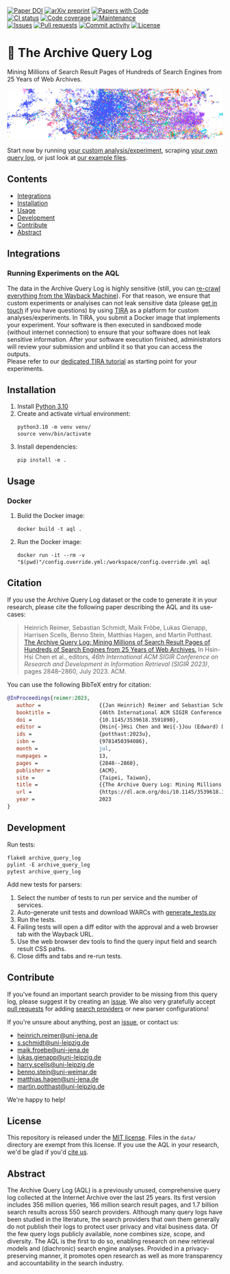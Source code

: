 [![Paper DOI](https://img.shields.io/badge/DOI-10.1145%2F3539618.3591890-blue?style=flat-square)](https://doi.org/10.1145/3539618.3591890)
[![arXiv preprint](https://img.shields.io/badge/arXiv-2304.00413-blue?style=flat-square)](https://arxiv.org/abs/2304.00413)
[![Papers with Code](https://img.shields.io/badge/papers%20with%20code-AQL--22-blue?style=flat-square)](https://paperswithcode.com/paper/the-archive-query-log-mining-millions-of)  
[![CI status](https://img.shields.io/github/actions/workflow/status/webis-de/archive-query-log/ci.yml?branch=main&style=flat-square)](https://github.com/webis-de/archive-query-log/actions/workflows/ci.yml)
[![Code coverage](https://img.shields.io/codecov/c/github/webis-de/archive-query-log?style=flat-square)](https://codecov.io/github/webis-de/archive-query-log/)
[![Maintenance](https://img.shields.io/maintenance/yes/2023?style=flat-square)](https://github.com/webis-de/archive-query-log/graphs/contributors)  
[![Issues](https://img.shields.io/github/issues/webis-de/archive-query-log?style=flat-square)](https://github.com/webis-de/archive-query-log/issues)
[![Pull requests](https://img.shields.io/github/issues-pr/webis-de/archive-query-log?style=flat-square)](https://github.com/webis-de/archive-query-log/pulls)
[![Commit activity](https://img.shields.io/github/commit-activity/m/webis-de/archive-query-log?style=flat-square)](https://github.com/webis-de/archive-query-log/commits)
[![License](https://img.shields.io/github/license/webis-de/archive-query-log?style=flat-square)](LICENSE)

# 📜 The Archive Query Log

Mining Millions of Search Result Pages of Hundreds of Search Engines from 25&nbsp;Years of Web Archives.

[![Queries TSNE](docs/queries-tsne-teaser.png)](docs/queries-tsne.png)

Start now by running [your custom analysis/experiment](#integrations), scraping [your own query log](#tldr), or just look at [our example files](data/examples).

## Contents

- [Integrations](#integrations)
- [Installation](#installation)
- [Usage](#tldr)
- [Development](#development)
- [Contribute](#contribute)
- [Abstract](#abstract)

## Integrations

### Running Experiments on the AQL

The data in the Archive Query Log is highly sensitive (still, you can [re-crawl everything from the Wayback Machine](#usage)). For that reason, we ensure that custom experiments or analyises can not leak sensitive data (please [get in touch](#contribute) if you have questions) by using [TIRA](https://tira.io) as a platform for custom analyses/experiments. In TIRA, you submit a Docker image that implements your experiment. Your software is then executed in sandboxed mode (without internet connection) to ensure that your software does not leak sensitive information. After your software execution finished, administrators will review your submission and unblind it so that you can access the outputs.  
Please refer to our [dedicated TIRA tutorial](integrations/tira/) as starting point for your experiments.

## Installation

1. Install [Python 3.10](https://python.org/downloads/)
2. Create and activate virtual environment:
    ```shell
    python3.10 -m venv venv/
    source venv/bin/activate
    ```
4. Install dependencies:
    ```shell
    pip install -e .
    ```

## Usage

### Docker

1. Build the Docker image:
    ```shell
    docker build -t aql .
    ```
2. Run the Docker image:
    ```shell
    docker run -it --rm -v "$(pwd)"/config.override.yml:/workspace/config.override.yml aql
    ```


## Citation

If you use the Archive Query Log dataset or the code to generate it in your research, please cite the following paper describing the AQL and its use-cases:

> Heinrich Reimer, Sebastian Schmidt, Maik Fröbe, Lukas Gienapp, Harrisen Scells, Benno Stein, Matthias Hagen, and Martin Potthast. [The Archive Query Log: Mining Millions of Search Result Pages of Hundreds of Search Engines from 25 Years of Web Archives.](https://webis.de/publications.html?q=archive#reimer_2023) In Hsin-Hsi Chen et al., editors, _46th International ACM SIGIR Conference on Research and Development in Information Retrieval (SIGIR 2023)_, pages 2848–2860, July 2023. ACM.

You can use the following BibTeX entry for citation:

```bibtex
@InProceedings{reimer:2023,
   author =                   {{Jan Heinrich} Reimer and Sebastian Schmidt and Maik Fr{\"o}be and Lukas Gienapp and Harrisen Scells and Benno Stein and Matthias Hagen and Martin Potthast},
   booktitle =                {46th International ACM SIGIR Conference on Research and Development in Information Retrieval (SIGIR 2023)},
   doi =                      {10.1145/3539618.3591890},
   editor =                   {Hsin{-}Hsi Chen and Wei{-}Jou (Edward) Duh and Hen{-}Hsen Huang and Makoto P. Kato and Josiane Mothe and Barbara Poblete},
   ids =                      {potthast:2023u},
   isbn =                     {9781450394086},
   month =                    jul,
   numpages =                 13,
   pages =                    {2848--2860},
   publisher =                {ACM},
   site =                     {Taipei, Taiwan},
   title =                    {{The Archive Query Log: Mining Millions of Search Result Pages of Hundreds of Search Engines from 25 Years of Web Archives}},
   url =                      {https://dl.acm.org/doi/10.1145/3539618.3591890},
   year =                     2023
}
```

## Development

Run tests:
```shell
flake8 archive_query_log
pylint -E archive_query_log
pytest archive_query_log
```

Add new tests for parsers:

1. Select the number of tests to run per service and the number of services.
2. Auto-generate unit tests and download WARCs with [generate_tests.py](archive_query_log/results/test/generate_tests.py)
3. Run the tests.
4. Failing tests will open a diff editor with the approval and a web browser tab with the Wayback URL.
5. Use the web browser dev tools to find the query input field and search result CSS paths.
6. Close diffs and tabs and re-run tests.

## Contribute

If you've found an important search provider to be missing from this query log, please suggest it by creating an [issue][repo-issues]. We also very gratefully accept [pull requests][repo-prs] for adding [search providers](#1-search-providers) or new parser configurations!

If you're unsure about anything, post an [issue][repo-issues], or contact us:
- [heinrich.reimer@uni-jena.de](mailto:heinrich.reimer@uni-jena.de)
- [s.schmidt@uni-leipzig.de](mailto:s.schmidt@uni-leipzig.de)
- [maik.froebe@uni-jena.de](mailto:maik.froebe@uni-jena.de)
- [lukas.gienapp@uni-leipzig.de](mailto:lukas.gienapp@uni-leipzig.de)
- [harry.scells@uni-leipzig.de](mailto:harry.scells@uni-leipzig.de)
- [benno.stein@uni-weimar.de](mailto:benno.stein@uni-weimar.de)
- [matthias.hagen@uni-jena.de](mailto:matthias.hagen@uni-jena.de)
- [martin.potthast@uni-leipzig.de](mailto:martin.potthast@uni-leipzig.de)

We're happy to help!

## License

This repository is released under the [MIT license](LICENSE). Files in the `data/` directory are exempt from this license.
If you use the AQL in your research, we'd be glad if you'd [cite us](#citation).

## Abstract

The Archive Query Log (AQL) is a previously unused, comprehensive query log collected at the Internet Archive over the last 25 years. Its first version includes 356 million queries, 166 million search result pages, and 1.7 billion search results across 550 search providers. Although many query logs have been studied in the literature, the search providers that own them generally do not publish their logs to protect user privacy and vital business data. Of the few query logs publicly available, none combines size, scope, and diversity. The AQL is the first to do so, enabling research on new retrieval models and (diachronic) search engine analyses. Provided in a privacy-preserving manner, it promotes open research as well as more transparency and accountability in the search industry.

[repo-issues]: https://git.webis.de/code-research/web-search/web-archive-query-log/-/issues

[repo-prs]: https://git.webis.de/code-research/web-search/web-archive-query-log/-/merge_requests

[cdx-pagination]: https://github.com/internetarchive/wayback/blob/master/wayback-cdx-server/README.md#pagination-api

[warc-spec]: https://iipc.github.io/warc-specifications/specifications/warc-format/warc-1.1/

[jsonl-spec]: https://jsonlines.org/

[yaml-spec]: https://yaml.org/
